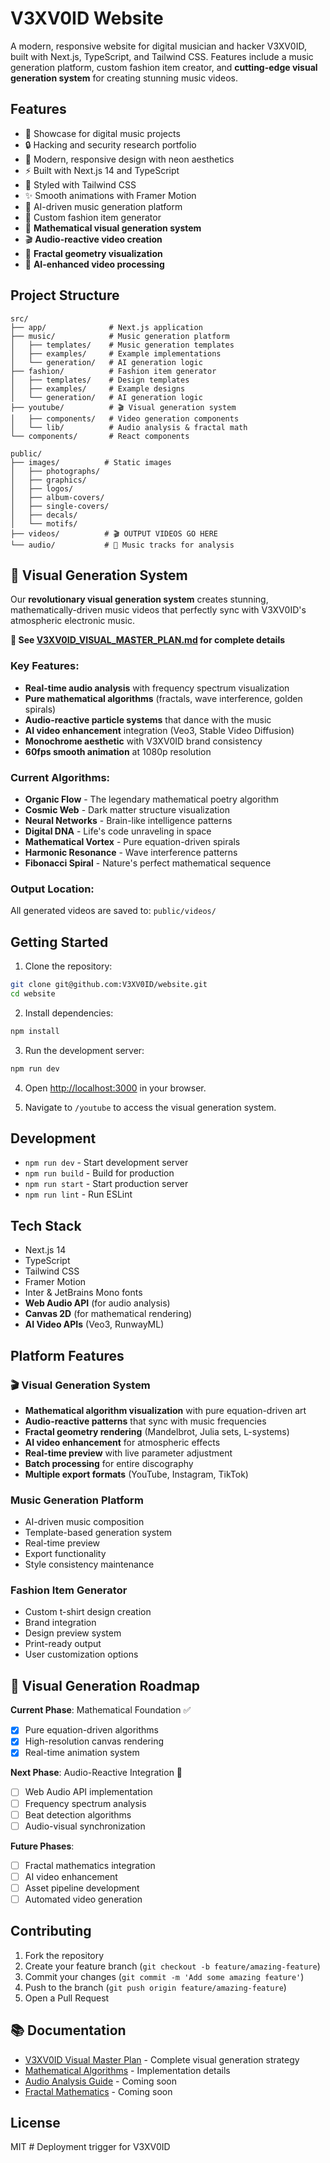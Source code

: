 # V3XV0ID Website

A modern, responsive website for digital musician and hacker V3XV0ID, built with Next.js, TypeScript, and Tailwind CSS. Features include a music generation platform, custom fashion item creator, and **cutting-edge visual generation system** for creating stunning music videos.

## Features

- 🎵 Showcase for digital music projects
- 🔒 Hacking and security research portfolio
- 🎨 Modern, responsive design with neon aesthetics
- ⚡ Built with Next.js 14 and TypeScript
- 🎨 Styled with Tailwind CSS
- ✨ Smooth animations with Framer Motion
- 🎹 AI-driven music generation platform
- 👕 Custom fashion item generator
- 🌌 **Mathematical visual generation system**
- 🎬 **Audio-reactive video creation**
- 🧮 **Fractal geometry visualization**
- 🤖 **AI-enhanced video processing**

## Project Structure

```
src/
├── app/              # Next.js application
├── music/            # Music generation platform
│   ├── templates/    # Music generation templates
│   ├── examples/     # Example implementations
│   └── generation/   # AI generation logic
├── fashion/          # Fashion item generator
│   ├── templates/    # Design templates
│   ├── examples/     # Example designs
│   └── generation/   # AI generation logic
├── youtube/          # 🎬 Visual generation system
│   ├── components/   # Video generation components
│   └── lib/          # Audio analysis & fractal math
└── components/       # React components

public/
├── images/          # Static images
│   ├── photographs/
│   ├── graphics/
│   ├── logos/
│   ├── album-covers/
│   ├── single-covers/
│   ├── decals/
│   └── motifs/
├── videos/          # 🎬 OUTPUT VIDEOS GO HERE
└── audio/           # 🎵 Music tracks for analysis
```

## 🌌 Visual Generation System

Our **revolutionary visual generation system** creates stunning, mathematically-driven music videos that perfectly sync with V3XV0ID's atmospheric electronic music. 

**📖 See [V3XV0ID_VISUAL_MASTER_PLAN.md](./V3XV0ID_VISUAL_MASTER_PLAN.md) for complete details**

### Key Features:
- **Real-time audio analysis** with frequency spectrum visualization
- **Pure mathematical algorithms** (fractals, wave interference, golden spirals)
- **Audio-reactive particle systems** that dance with the music
- **AI video enhancement** integration (Veo3, Stable Video Diffusion)
- **Monochrome aesthetic** with V3XV0ID brand consistency
- **60fps smooth animation** at 1080p resolution

### Current Algorithms:
- **Organic Flow** - The legendary mathematical poetry algorithm
- **Cosmic Web** - Dark matter structure visualization
- **Neural Networks** - Brain-like intelligence patterns
- **Digital DNA** - Life's code unraveling in space
- **Mathematical Vortex** - Pure equation-driven spirals
- **Harmonic Resonance** - Wave interference patterns
- **Fibonacci Spiral** - Nature's perfect mathematical sequence

### Output Location:
All generated videos are saved to: `public/videos/`

## Getting Started

1. Clone the repository:
```bash
git clone git@github.com:V3XV0ID/website.git
cd website
```

2. Install dependencies:
```bash
npm install
```

3. Run the development server:
```bash
npm run dev
```

4. Open [http://localhost:3000](http://localhost:3000) in your browser.

5. Navigate to `/youtube` to access the visual generation system.

## Development

- `npm run dev` - Start development server
- `npm run build` - Build for production
- `npm run start` - Start production server
- `npm run lint` - Run ESLint

## Tech Stack

- Next.js 14
- TypeScript
- Tailwind CSS
- Framer Motion
- Inter & JetBrains Mono fonts
- **Web Audio API** (for audio analysis)
- **Canvas 2D** (for mathematical rendering)
- **AI Video APIs** (Veo3, RunwayML)

## Platform Features

### 🎬 Visual Generation System
- **Mathematical algorithm visualization** with pure equation-driven art
- **Audio-reactive patterns** that sync with music frequencies
- **Fractal geometry rendering** (Mandelbrot, Julia sets, L-systems)
- **AI video enhancement** for atmospheric effects
- **Real-time preview** with live parameter adjustment
- **Batch processing** for entire discography
- **Multiple export formats** (YouTube, Instagram, TikTok)

### Music Generation Platform
- AI-driven music composition
- Template-based generation system
- Real-time preview
- Export functionality
- Style consistency maintenance

### Fashion Item Generator
- Custom t-shirt design creation
- Brand integration
- Design preview system
- Print-ready output
- User customization options

## 🎯 Visual Generation Roadmap

**Current Phase**: Mathematical Foundation ✅
- [x] Pure equation-driven algorithms
- [x] High-resolution canvas rendering
- [x] Real-time animation system

**Next Phase**: Audio-Reactive Integration 🚧
- [ ] Web Audio API implementation
- [ ] Frequency spectrum analysis
- [ ] Beat detection algorithms
- [ ] Audio-visual synchronization

**Future Phases**: 
- [ ] Fractal mathematics integration
- [ ] AI video enhancement
- [ ] Asset pipeline development
- [ ] Automated video generation

## Contributing

1. Fork the repository
2. Create your feature branch (`git checkout -b feature/amazing-feature`)
3. Commit your changes (`git commit -m 'Add some amazing feature'`)
4. Push to the branch (`git push origin feature/amazing-feature`)
5. Open a Pull Request

## 📚 Documentation

- [V3XV0ID Visual Master Plan](./V3XV0ID_VISUAL_MASTER_PLAN.md) - Complete visual generation strategy
- [Mathematical Algorithms](./src/app/youtube/components/) - Implementation details
- [Audio Analysis Guide](./docs/AUDIO_ANALYSIS.md) - Coming soon
- [Fractal Mathematics](./docs/FRACTAL_EQUATIONS.md) - Coming soon

## License

MIT # Deployment trigger for V3XV0ID
